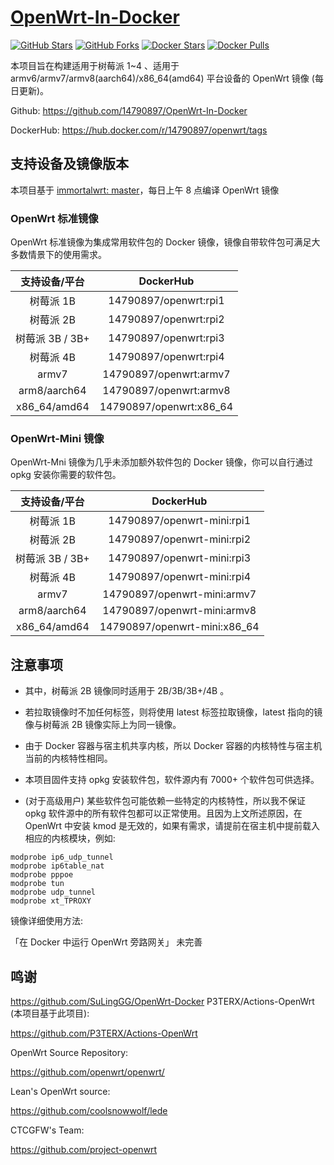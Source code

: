 # [OpenWrt-In-Docker](https://github.com/14790897/OpenWrt-In-Docker)

[![GitHub Stars](https://img.shields.io/github/stars/14790897/OpenWrt-In-Docker.svg?style=flat-square&label=Stars&logo=github)](https://github.com/14790897/OpenWrt-In-Docker/stargazers)
[![GitHub Forks](https://img.shields.io/github/forks/14790897/OpenWrt-In-Docker.svg?style=flat-square&label=Forks&logo=github)](https://github.com/14790897/OpenWrt-In-Dockerr/fork)
[![Docker Stars](https://img.shields.io/docker/stars/14790897/openwrt.svg?style=flat-square&label=Stars&logo=docker)](https://hub.docker.com/r/14790897/openwrt)
[![Docker Pulls](https://img.shields.io/docker/pulls/14790897/openwrt.svg?style=flat-square&label=Pulls&logo=docker&color=orange)](https://hub.docker.com/r/14790897/openwrt)

本项目旨在构建适用于树莓派 1~4 、适用于 armv6/armv7/armv8(aarch64)/x86_64(amd64) 平台设备的 OpenWrt 镜像 (每日更新)。

Github: <https://github.com/14790897/OpenWrt-In-Docker>

DockerHub: <https://hub.docker.com/r/14790897/openwrt/tags>

## 支持设备及镜像版本

本项目基于 [immortalwrt: master](https://github.com/immortalwrt/immortalwrt/tree/master)，每日上午 8 点编译 OpenWrt 镜像

### OpenWrt 标准镜像

OpenWrt 标准镜像为集成常用软件包的 Docker 镜像，镜像自带软件包可满足大多数情景下的使用需求。

|  支持设备/平台  |        DockerHub        |
| :-------------: | :---------------------: |
|    树莓派 1B    |  14790897/openwrt:rpi1  |
|    树莓派 2B    |  14790897/openwrt:rpi2  |
| 树莓派 3B / 3B+ |  14790897/openwrt:rpi3  |
|    树莓派 4B    |  14790897/openwrt:rpi4  |
|      armv7      | 14790897/openwrt:armv7  |
|  arm8/aarch64   | 14790897/openwrt:armv8  |
|  x86_64/amd64   | 14790897/openwrt:x86_64 |

### OpenWrt-Mini 镜像

OpenWrt-Mni 镜像为几乎未添加额外软件包的 Docker 镜像，你可以自行通过 opkg 安装你需要的软件包。

|  支持设备/平台  |          DockerHub           |
| :-------------: | :--------------------------: |
|    树莓派 1B    |  14790897/openwrt-mini:rpi1  |
|    树莓派 2B    |  14790897/openwrt-mini:rpi2  |
| 树莓派 3B / 3B+ |  14790897/openwrt-mini:rpi3  |
|    树莓派 4B    |  14790897/openwrt-mini:rpi4  |
|      armv7      | 14790897/openwrt-mini:armv7  |
|  arm8/aarch64   | 14790897/openwrt-mini:armv8  |
|  x86_64/amd64   | 14790897/openwrt-mini:x86_64 |

## 注意事项

- 其中，树莓派 2B 镜像同时适用于 2B/3B/3B+/4B 。
- 若拉取镜像时不加任何标签，则将使用 latest 标签拉取镜像，latest 指向的镜像与树莓派 2B 镜像实际上为同一镜像。

- 由于 Docker 容器与宿主机共享内核，所以 Docker 容器的内核特性与宿主机当前的内核特性相同。
- 本项目固件支持 opkg 安装软件包，软件源内有 7000+ 个软件包可供选择。
- (对于高级用户) 某些软件包可能依赖一些特定的内核特性，所以我不保证 opkg 软件源中的所有软件包都可以正常使用。且因为上文所述原因，在 OpenWrt 中安装 kmod 是无效的，如果有需求，请提前在宿主机中提前载入相应的内核模块，例如:

```
modprobe ip6_udp_tunnel
modprobe ip6table_nat
modprobe pppoe
modprobe tun
modprobe udp_tunnel
modprobe xt_TPROXY
```

镜像详细使用方法:

「在 Docker 中运行 OpenWrt 旁路网关」
未完善


## 鸣谢

<https://github.com/SuLingGG/OpenWrt-Docker>
P3TERX/Actions-OpenWrt (本项目基于此项目):

<https://github.com/P3TERX/Actions-OpenWrt>

OpenWrt Source Repository:

<https://github.com/openwrt/openwrt/>

Lean's OpenWrt source:

<https://github.com/coolsnowwolf/lede>

CTCGFW's Team:

<https://github.com/project-openwrt>
